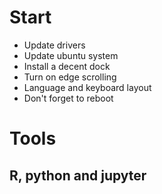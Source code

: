 # Start

* Update drivers
* Update ubuntu system 
* Install a decent dock
* Turn on edge scrolling
* Language and keyboard layout
* Don't forget to reboot

# Tools

## R, python and jupyter
